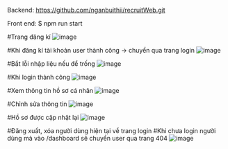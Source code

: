 Backend: https://github.com/nganbuithii/recruitWeb.git

Front end:
$ npm run start

#Trang đăng kí
![image](https://github.com/user-attachments/assets/6ecd05d3-ce21-43b4-951d-cad733fd1f2d)

#Khi đăng kí tài khoản user thành công -> chuyển qua trang login
![image](https://github.com/user-attachments/assets/bc8f8774-87b3-4df6-b1d3-dedcba5f556b)

#Bắt lỗi nhập liệu nếu để trống
![image](https://github.com/user-attachments/assets/692be071-29cc-4559-b5f1-18d30e3b3736)

#Khi login thành công
![image](https://github.com/user-attachments/assets/c62c59d2-079f-4f3f-aef3-dc4038224fa9)

#Xem thông tin hồ sơ cá nhân
![image](https://github.com/user-attachments/assets/5cf33346-554a-455c-b253-09a76bea11b2)

#Chỉnh sửa thông tin
![image](https://github.com/user-attachments/assets/56e42b2c-96a3-4bab-a280-832ae3d00c37)


#Hồ sơ được cập nhật lại
![image](https://github.com/user-attachments/assets/399ce9ff-8747-4b01-9b00-bd23c2513e79)

#Đăng xuất, xóa người dùng hiện tại về trang login
#Khi chưa login người dùng mà vào /dashboard sẽ chuyển user qua trang 404
![image](https://github.com/user-attachments/assets/dcdc1e6e-629a-4a53-8a98-a27c97fca30c)







